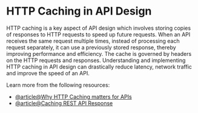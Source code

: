 # HTTP Caching in API Design

HTTP caching is a key aspect of API design which involves storing copies of responses to HTTP requests to speed up future requests. When an API receives the same request multiple times, instead of processing each request separately, it can use a previously stored response, thereby improving performance and efficiency. The cache is governed by headers on the HTTP requests and responses. Understanding and implementing HTTP caching in API design can drastically reduce latency, network traffic and improve the speed of an API.

Learn more from the following resources:

- [@article@Why HTTP Caching matters for APIs](https://thenewstack.io/why-http-caching-matters-for-apis/)
- [@article@Caching REST API Response](https://restfulapi.net/caching/)
